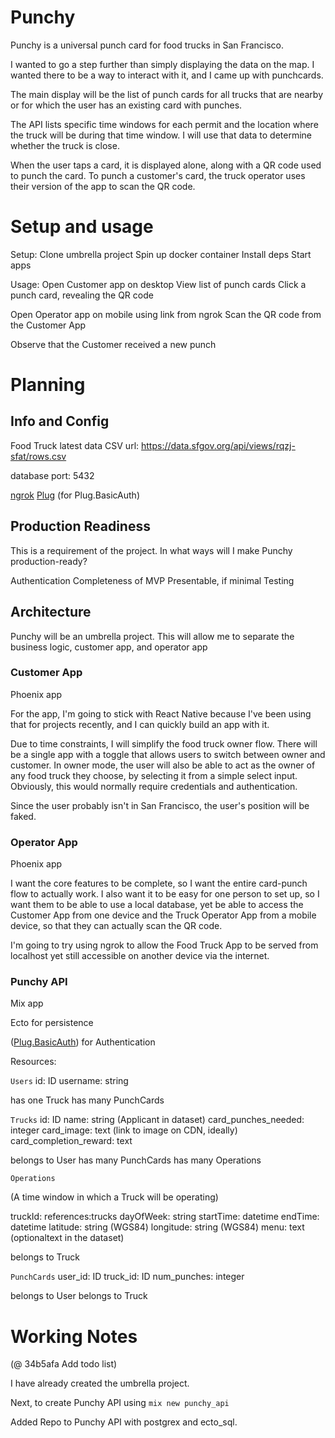
# Punchy

Punchy is a universal punch card for food trucks in San Francisco.

I wanted to go a step further than simply displaying the data on the map. I
wanted there to be a way to interact with it, and I came up with punchcards.

The main display will be the list of punch cards for all trucks that are nearby
or for which the user has an existing card with punches.

The API lists specific time windows for each permit and the location where the
truck will be during that time window. I will use that data to determine
whether the truck is close.

When the user taps a card, it is displayed alone, along with a QR code used to
punch the card. To punch a customer's card, the truck operator uses their
version of the app to scan the QR code.

# Setup and usage

Setup:
Clone umbrella project
Spin up docker container
Install deps
Start apps

Usage:
Open Customer app on desktop
View list of punch cards
Click a punch card, revealing the QR code

Open Operator app on mobile using link from ngrok
Scan the QR code from the Customer App

Observe that the Customer received a new punch


# Planning

## Info and Config

Food Truck latest data CSV url:
https://data.sfgov.org/api/views/rqzj-sfat/rows.csv

database port: 5432

[ngrok](https://ngrok.com/)
[Plug](https://github.com/elixir-plug/plug) (for Plug.BasicAuth)

## Production Readiness

This is a requirement of the project. In what ways will I make Punchy
production-ready?

Authentication
Completeness of MVP
Presentable, if minimal
Testing

## Architecture

Punchy will be an umbrella project. This will allow me to separate the business
logic, customer app, and operator app

### Customer App

Phoenix app

For the app, I'm going to stick with React Native because I've been using that
for projects recently, and I can quickly build an app with it.

Due to time constraints, I will simplify the food truck owner flow. There will
be a single app with a toggle that allows users to switch between owner and
customer. In owner mode, the user will also be able to act as the owner of any
food truck they choose, by selecting it from a simple select input. Obviously,
this would normally require credentials and authentication.

Since the user probably isn't in San Francisco, the user's position will be
faked.

### Operator App

Phoenix app

I want the core features to be complete, so I want the entire card-punch flow
to actually work. I also want it to be easy for one person to set up, so I want
them to be able to use a local database, yet be able to access the Customer App
from one device and the Truck Operator App from a mobile device, so that they can
actually scan the QR code.

I'm going to try using ngrok to allow the Food Truck App to be served from
localhost yet still accessible on another device via the internet.

### Punchy API

Mix app

Ecto for persistence

([Plug.BasicAuth](https://github.com/elixir-plug/plug)) for Authentication 

Resources:

`Users`
id: ID
username: string

has one Truck
has many PunchCards

`Trucks`
id: ID
name: string (Applicant in dataset)
card_punches_needed: integer
card_image: text (link to image on CDN, ideally)
card_completion_reward: text

belongs to User
has many PunchCards
has many Operations

`Operations`

(A time window in which a Truck will be operating)

truckId: references:trucks
dayOfWeek: string
startTime: datetime
endTime: datetime
latitude: string (WGS84)
longitude: string (WGS84)
menu: text (optionaltext in the dataset)

belongs to Truck

`PunchCards`
user_id: ID
truck_id: ID
num_punches: integer

belongs to User
belongs to Truck

# Working Notes

(@ 34b5afa Add todo list)

I have already created the umbrella project.

Next, to create Punchy API using `mix new punchy_api`

Added Repo to Punchy API with postgrex and ecto_sql.
